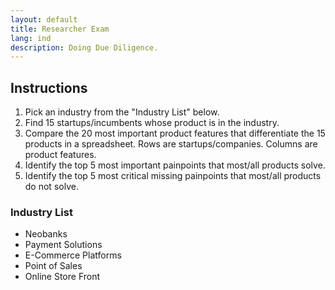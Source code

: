 ```yaml
---
layout: default
title: Researcher Exam
lang: ind
description: Doing Due Diligence.
---
```




## Instructions

1. Pick an industry from the "Industry List" below.
2. Find 15 startups/incumbents whose product is in the industry.
3. Compare the 20 most important product features that differentiate the 15 products in a spreadsheet. Rows are startups/companies. Columns are product features.
4. Identify the top 5 most important painpoints that most/all products solve.
5. Identify the top 5 most critical missing painpoints that most/all products do not solve.

### Industry List

* Neobanks
* Payment Solutions
* E-Commerce Platforms
* Point of Sales
* Online Store Front